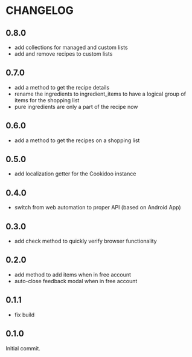 # CHANGELOG

## 0.8.0

- add collections for managed and custom lists
- add and remove recipes to custom lists

## 0.7.0

- add a method to get the recipe details
- rename the ingredients to ingredient_items to have a logical group of items for the shopping list
- pure ingredients are only a part of the recipe now

## 0.6.0

- add a method to get the recipes on a shopping list

## 0.5.0

- add localization getter for the Cookidoo instance

## 0.4.0

- switch from web automation to proper API (based on Android App)

## 0.3.0

- add check method to quickly verify browser functionality

## 0.2.0

- add method to add items when in free account
- auto-close feedback modal when in free account

## 0.1.1

- fix build

## 0.1.0

Initial commit.
